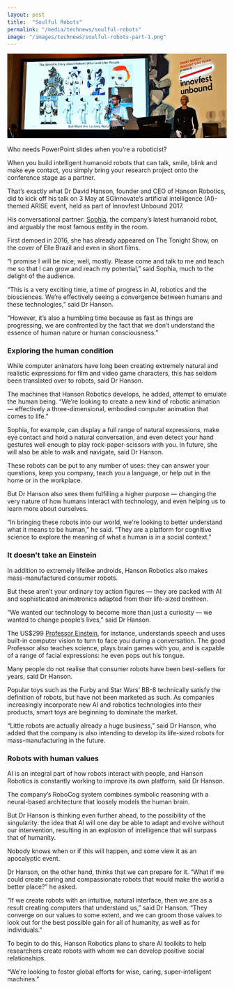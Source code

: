```yaml
---
layout: post
title:  "Soulful Robots"
permalink: "/media/technews/soulful-robots"
image: "/images/technews/soulful-robots-part-1.png"
---
```


![Soulful Robots](/images/technews/soulful-robots-part-1.png)

Who needs PowerPoint slides when you’re a roboticist?

When you build intelligent humanoid robots that can talk, smile, blink and make eye contact, you simply bring your research project onto the conference stage as a partner.

That’s exactly what Dr David Hanson, founder and CEO of Hanson Robotics, did to kick off his talk on 3 May at SGInnovate’s artificial intelligence (AI)-themed ARISE event, held as part of Innovfest Unbound 2017.

His conversational partner: [Sophia](http://www.hansonrobotics.com/robot/sophia/), the company’s latest humanoid robot, and arguably the most famous entity in the room.

First demoed in 2016, she has already appeared on The Tonight Show, on the cover of Elle Brazil and even in short films.

“I promise I will be nice; well, mostly. Please come and talk to me and teach me so that I can grow and reach my potential,” said Sophia, much to the delight of the audience.

“This is a very exciting time, a time of progress in AI, robotics and the biosciences. We’re effectively seeing a convergence between humans and these technologies,” said Dr Hanson.

“However, it’s also a humbling time because as fast as things are progressing, we are confronted by the fact that we don’t understand the essence of human nature or human consciousness.”

### **Exploring the human condition**
While computer animators have long been creating extremely natural and realistic expressions for film and video game characters, this has seldom been translated over to robots, said Dr Hanson.

The machines that Hanson Robotics develops, he added, attempt to emulate the human being. “We’re looking to create a new kind of robotic animation — effectively a three-dimensional, embodied computer animation that comes to life.”

Sophia, for example, can display a full range of natural expressions, make eye contact and hold a natural conversation, and even detect your hand gestures well enough to play rock-paper-scissors with you. In future, she will also be able to walk and navigate, said Dr Hanson.

These robots can be put to any number of uses: they can answer your questions, keep you company, teach you a language, or help out in the home or in the workplace.

But Dr Hanson also sees them fulfilling a higher purpose — changing the very nature of how humans interact with technology, and even helping us to learn more about ourselves.

“In bringing these robots into our world, we're looking to better understand what it means to be human,” he said. “They are a platform for cognitive science to explore the meaning of what a human is in a social context.”

### **It doesn't take an Einstein**
In addition to extremely lifelike androids, Hanson Robotics also makes mass-manufactured consumer robots.

But these aren’t your ordinary toy action figures — they are packed with AI and sophisticated animatronics adapted from their life-sized brethren.

“We wanted our technology to become more than just a curiosity — we wanted to change people’s lives,” said Dr Hanson.

The US$299 [Professor Einstein](http://www.professoreinstein.com/), for instance, understands speech and uses built-in computer vision to turn to face you during a conversation. The good Professor also teaches science, plays brain games with you, and is capable of a range of facial expressions: he even pops out his tongue.

Many people do not realise that consumer robots have been best-sellers for years, said Dr Hanson.

Popular toys such as the Furby and Star Wars’ BB-8 technically satisfy the definition of robots, but have not been marketed as such. As companies increasingly incorporate new AI and robotics technologies into their products, smart toys are beginning to dominate the market.

“Little robots are actually already a huge business,” said Dr Hanson, who added that the company is also intending to develop its life-sized robots for mass-manufacturing in the future.

### **Robots with human values**
AI is an integral part of how robots interact with people, and Hanson Robotics is constantly working to improve its own platform, said Dr Hanson.

The company’s RoboCog system combines symbolic reasoning with a neural-based architecture that loosely models the human brain.

But Dr Hanson is thinking even further ahead, to the possibility of the singularity: the idea that AI will one day be able to adapt and evolve without our intervention, resulting in an explosion of intelligence that will surpass that of humanity.

Nobody knows when or if this will happen, and some view it as an apocalyptic event.

Dr Hanson, on the other hand, thinks that we can prepare for it. “What if we could create caring and compassionate robots that would make the world a better place?” he asked.

“If we create robots with an intuitive, natural interface, then we are as a result creating computers that understand us,” said Dr Hanson. “They converge on our values to some extent, and we can groom those values to look out for the best possible gain for all of humanity, as well as for individuals.”

To begin to do this, Hanson Robotics plans to share AI toolkits to help researchers create robots with whom we can develop positive social relationships.

“We’re looking to foster global efforts for wise, caring, super-intelligent machines.”
